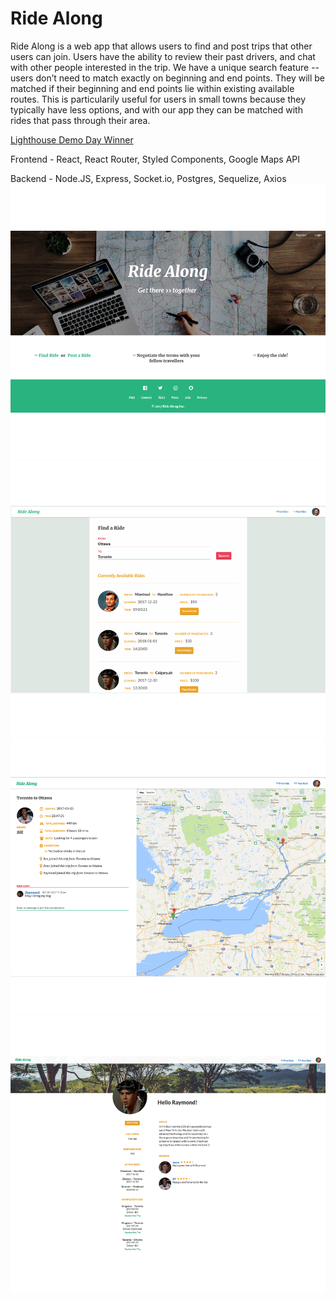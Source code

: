 # Ride Along

Ride Along is a web app that allows users to find and post trips that other users can join. Users have the ability to review their past drivers, and chat with other people interested in the trip. We have a unique search feature -- users don’t need to match exactly on beginning and end points. They will be matched if their beginning and end points lie within existing available routes. This is particularily useful for users in small towns because they typically have less options, and with our app they can be matched with rides that pass through their area.

[Lighthouse Demo Day Winner](https://twitter.com/lighthouse_labs/status/936397230214385664)


Frontend - React, React Router, Styled Components, Google Maps API

Backend - Node.JS, Express, Socket.io, Postgres, Sequelize, Axios 
!["Front"](https://github.com/KaiTang26/ride_along/blob/master/documents/Front.png)
!["Find a Ride"](https://github.com/KaiTang26/ride_along/blob/master/documents/Find.png)
!["Ride detail"](https://github.com/KaiTang26/ride_along/blob/master/documents/Detail.png)
!["User profile"](https://github.com/KaiTang26/ride_along/blob/master/documents/Profile.png)
